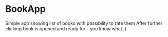 # BookApp
Simple app showing list of books with possibility to rate them
After further clicking book is opened and ready for - you know what ;)
